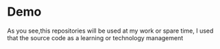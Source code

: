 Demo
====
As you see,this repositories will be used at my work or spare time, I used that the source code as a learning or technology management